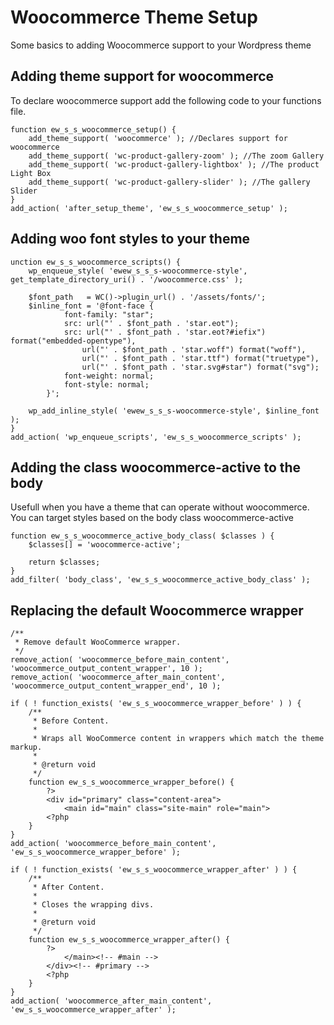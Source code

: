 # Woocommerce Theme Setup
Some basics to adding Woocommerce support to your Wordpress theme

## Adding theme support for woocommerce
To declare woocommerce support add the following code to your functions file.

```
function ew_s_s_woocommerce_setup() {
	add_theme_support( 'woocommerce' ); //Declares support for woocommerce
	add_theme_support( 'wc-product-gallery-zoom' ); //The zoom Gallery
	add_theme_support( 'wc-product-gallery-lightbox' ); //The product Light Box
	add_theme_support( 'wc-product-gallery-slider' ); //The gallery Slider
}
add_action( 'after_setup_theme', 'ew_s_s_woocommerce_setup' );
```

## Adding woo font styles to your theme 

```
unction ew_s_s_woocommerce_scripts() {
	wp_enqueue_style( 'ewew_s_s_s-woocommerce-style', get_template_directory_uri() . '/woocommerce.css' );

	$font_path   = WC()->plugin_url() . '/assets/fonts/';
	$inline_font = '@font-face {
			font-family: "star";
			src: url("' . $font_path . 'star.eot");
			src: url("' . $font_path . 'star.eot?#iefix") format("embedded-opentype"),
				url("' . $font_path . 'star.woff") format("woff"),
				url("' . $font_path . 'star.ttf") format("truetype"),
				url("' . $font_path . 'star.svg#star") format("svg");
			font-weight: normal;
			font-style: normal;
		}';

	wp_add_inline_style( 'ewew_s_s_s-woocommerce-style', $inline_font );
}
add_action( 'wp_enqueue_scripts', 'ew_s_s_woocommerce_scripts' );
```

## Adding the class woocommerce-active to the body
Usefull when you have a theme that can operate without woocommerce. You can target styles based on the body class woocommerce-active 

```
function ew_s_s_woocommerce_active_body_class( $classes ) {
	$classes[] = 'woocommerce-active';

	return $classes;
}
add_filter( 'body_class', 'ew_s_s_woocommerce_active_body_class' );
```

## Replacing the default Woocommerce wrapper

```
/**
 * Remove default WooCommerce wrapper.
 */
remove_action( 'woocommerce_before_main_content', 'woocommerce_output_content_wrapper', 10 );
remove_action( 'woocommerce_after_main_content', 'woocommerce_output_content_wrapper_end', 10 );

if ( ! function_exists( 'ew_s_s_woocommerce_wrapper_before' ) ) {
	/**
	 * Before Content.
	 *
	 * Wraps all WooCommerce content in wrappers which match the theme markup.
	 *
	 * @return void
	 */
	function ew_s_s_woocommerce_wrapper_before() {
		?>
		<div id="primary" class="content-area">
			<main id="main" class="site-main" role="main">
		<?php
	}
}
add_action( 'woocommerce_before_main_content', 'ew_s_s_woocommerce_wrapper_before' );

if ( ! function_exists( 'ew_s_s_woocommerce_wrapper_after' ) ) {
	/**
	 * After Content.
	 *
	 * Closes the wrapping divs.
	 *
	 * @return void
	 */
	function ew_s_s_woocommerce_wrapper_after() {
		?>
			</main><!-- #main -->
		</div><!-- #primary -->
		<?php
	}
}
add_action( 'woocommerce_after_main_content', 'ew_s_s_woocommerce_wrapper_after' );
```
